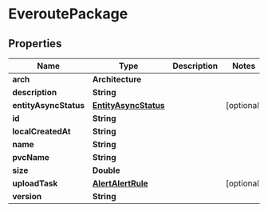 

# EveroutePackage


## Properties

Name | Type | Description | Notes
------------ | ------------- | ------------- | -------------
**arch** | **Architecture** |  | 
**description** | **String** |  | 
**entityAsyncStatus** | [**EntityAsyncStatus**](EntityAsyncStatus.md) |  |  [optional]
**id** | **String** |  | 
**localCreatedAt** | **String** |  | 
**name** | **String** |  | 
**pvcName** | **String** |  | 
**size** | **Double** |  | 
**uploadTask** | [**AlertAlertRule**](AlertAlertRule.md) |  |  [optional]
**version** | **String** |  | 



